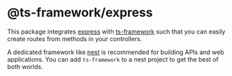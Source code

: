 # @ts-framework/express

This package integrates [express](https://www.npmjs.com/express) with
[ts-framework](https://www.npmjs.com/@ts-framework/framework) such that you can easily create routes from methods in
your controllers.

A dedicated framework like [nest](https://nestjs.com/) is recommended for building APIs and web applications. You can
add `ts-framework` to a nest project to get the best of both worlds.
